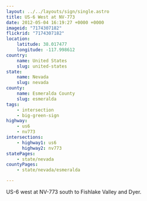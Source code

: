 ```yaml
---
layout: ../../layouts/sign/single.astro
title: US-6 West at NV-773
date: 2012-05-04 16:19:27 +0000 +0000
imageid: "7174307182"
flickrid: "7174307182"
location:
    latitude: 38.017477
    longitude: -117.998612
country:
    name: United States
    slug: united-states
state:
    name: Nevada
    slug: nevada
county:
    name: Esmeralda County
    slug: esmeralda
tags:
    - intersection
    - big-green-sign
highway:
    - us6
    - nv773
intersections:
    - highway1: us6
      highway2: nv773
statePages:
    - state/nevada
countyPages:
    - state/nevada/esmeralda

---
```

US-6 west at NV-773 south to Fishlake Valley and Dyer.